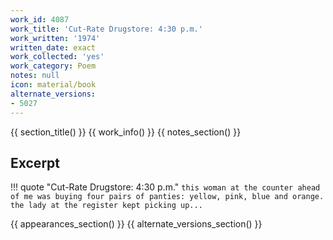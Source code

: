```yaml
---
work_id: 4087
work_title: 'Cut-Rate Drugstore: 4:30 p.m.'
work_written: '1974'
written_date: exact
work_collected: 'yes'
work_category: Poem
notes: null
icon: material/book
alternate_versions:
- 5027
---
```


{{ section_title() }}
{{ work_info() }}
{{ notes_section() }}
## Excerpt
!!! quote "Cut-Rate Drugstore: 4:30 p.m."
    ```
    this woman at the counter ahead of me
    was buying four pairs of panties:
    yellow, pink, blue and orange.
    the lady at the register kept picking up...
    ```

{{ appearances_section() }}
{{ alternate_versions_section() }}